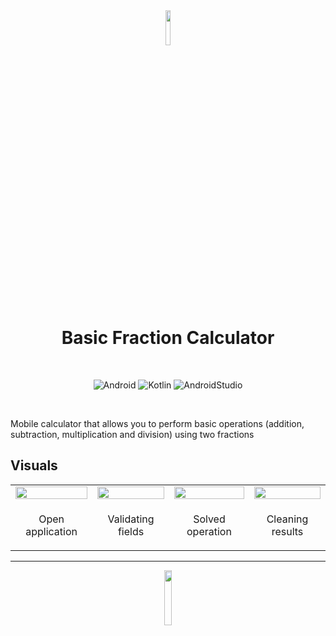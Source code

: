 <div align="center">
  <img src="https://user-images.githubusercontent.com/99099658/174658350-9caf2caf-26a6-4b7d-9d00-09054ced3bb8.png" width="12%">
  <h1>Basic Fraction Calculator</h1>
  
  <br>  
  
  ![Android](https://img.shields.io/badge/Android-3DDC84?style=for-the-badge&logo=android&logoColor=white)
  ![Kotlin](https://img.shields.io/badge/Kotlin-0095D5?&style=for-the-badge&logo=kotlin&logoColor=white)
  ![AndroidStudio](https://img.shields.io/badge/Android_Studio-3DDC84?style=for-the-badge&logo=android-studio&logoColor=white)
</div>

<br>

Mobile calculator that allows you to perform basic operations (addition, subtraction, multiplication and division) using two fractions

## Visuals
|   |   |   |   |
|---|---|---|---|
| <img src="https://user-images.githubusercontent.com/99099658/174658651-8d7d3773-29ee-4d34-96a1-91a42680c9e1.jpg" width="100%"> | <img src="https://user-images.githubusercontent.com/99099658/174658748-4d561fdc-dcb1-4aaf-a4d9-38c6ad5109f6.jpg" width="100%"> | <img src="https://user-images.githubusercontent.com/99099658/174658822-5d95b12c-9a4f-4a1a-ad96-c5fa9680656f.jpg" width="100%"> | <img src="https://user-images.githubusercontent.com/99099658/174658875-ddf49ec6-b422-41c6-991e-fc248233a954.jpg" width="100%"> |
| <p align="center">Open application </p> | <p align="center">Validating fields </p> | <p align="center">Solved operation </p> | <p align="center">Cleaning results </p> |


---

<div align="center">
    <img src="https://user-images.githubusercontent.com/56330832/165605109-fbb781e5-6ee2-4ff9-afdf-f0be80ced013.svg" width="15%">
<div>
